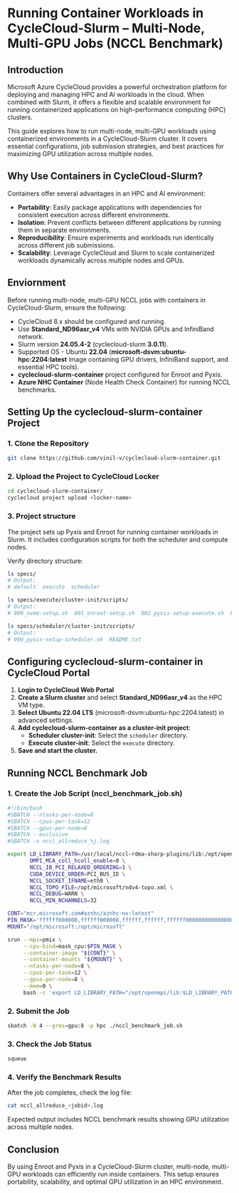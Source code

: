 # Running Container Workloads in CycleCloud-Slurm – Multi-Node, Multi-GPU Jobs (NCCL Benchmark)

## Introduction
Microsoft Azure CycleCloud provides a powerful orchestration platform for deploying and managing HPC and AI workloads in the cloud. When combined with Slurm, it offers a flexible and scalable environment for running containerized applications on high-performance computing (HPC) clusters.

This guide explores how to run multi-node, multi-GPU workloads using containerized environments in a CycleCloud-Slurm cluster. It covers essential configurations, job submission strategies, and best practices for maximizing GPU utilization across multiple nodes.

## Why Use Containers in CycleCloud-Slurm?
Containers offer several advantages in an HPC and AI environment:
- **Portability**: Easily package applications with dependencies for consistent execution across different environments.
- **Isolation**: Prevent conflicts between different applications by running them in separate environments.
- **Reproducibility**: Ensure experiments and workloads run identically across different job submissions.
- **Scalability**: Leverage CycleCloud and Slurm to scale containerized workloads dynamically across multiple nodes and GPUs.

## Enviornment 
Before running multi-node, multi-GPU NCCL jobs with containers in CycleCloud-Slurm, ensure the following:
- CycleCloud 8.x should be configured and running.
- Use **Standard_ND96asr_v4** VMs with NVIDIA GPUs and InfiniBand network.
- Slurm version **24.05.4-2** (cyclecloud-slurm **3.0.11**).
- Supported OS - Ubuntu **22.04**  (**microsoft-dsvm:ubuntu-hpc:2204:latest** image containing GPU drivers, InfiniBand support, and essential HPC tools).
- **cyclecloud-slurm-container** project configured for Enroot and Pyxis.
- **Azure NHC Container** (Node Health Check Container) for running NCCL benchmarks.

## Setting Up the cyclecloud-slurm-container Project

### 1. Clone the Repository
```bash
git clone https://github.com/vinil-v/cyclecloud-slurm-container.git
```

### 2. Upload the Project to CycleCloud Locker
```bash
cd cyclecloud-slurm-container/
cyclecloud project upload <locker-name>
```

### 3. Project structure
The project sets up Pyxis and Enroot for running container workloads in Slurm. It includes configuration scripts for both the scheduler and compute nodes.

Verify directory structure:
```bash
ls specs/
# Output:
# default  execute  scheduler

ls specs/execute/cluster-init/scripts/
# Output:
# 000_nvme-setup.sh  001_enroot-setup.sh  002_pyxis-setup-execute.sh  README.txt

ls specs/scheduler/cluster-init/scripts/
# Output:
# 000_pyxis-setup-scheduler.sh  README.txt
```

## Configuring cyclecloud-slurm-container in CycleCloud Portal

1. **Login to CycleCloud Web Portal**
2. **Create a Slurm cluster** and select **Standard_ND96asr_v4** as the HPC VM type.
3. **Select Ubuntu 22.04 LTS** (microsoft-dsvm:ubuntu-hpc:2204:latest) in advanced settings.
4. **Add cyclecloud-slurm-container as a cluster-init project**:
   - **Scheduler cluster-init**: Select the `scheduler` directory.
   - **Execute cluster-init**: Select the `execute` directory.
5. **Save and start the cluster.**

## Running NCCL Benchmark Job

### 1. Create the Job Script (nccl_benchmark_job.sh)
```bash
#!/bin/bash
#SBATCH --ntasks-per-node=8
#SBATCH --cpus-per-task=12
#SBATCH --gpus-per-node=8
#SBATCH --exclusive
#SBATCH -o nccl_allreduce_%j.log

export LD_LIBRARY_PATH=/usr/local/nccl-rdma-sharp-plugins/lib:/opt/openmpi/lib:$LD_LIBRARY_PATH \
       OMPI_MCA_coll_hcoll_enable=0 \
       NCCL_IB_PCI_RELAXED_ORDERING=1 \
       CUDA_DEVICE_ORDER=PCI_BUS_ID \
       NCCL_SOCKET_IFNAME=eth0 \
       NCCL_TOPO_FILE=/opt/microsoft/ndv4-topo.xml \
       NCCL_DEBUG=WARN \
       NCCL_MIN_NCHANNELS=32

CONT="mcr.microsoft.com#aznhc/aznhc-nv:latest"
PIN_MASK='ffffff000000,ffffff000000,ffffff,ffffff,ffffff000000000000000000,ffffff000000000000000000,ffffff000000000000,ffffff000000000000'
MOUNT="/opt/microsoft:/opt/microsoft"

srun --mpi=pmix \
     --cpu-bind=mask_cpu:$PIN_MASK \
     --container-image "${CONT}" \
     --container-mounts "${MOUNT}" \
     --ntasks-per-node=8 \
     --cpus-per-task=12 \
     --gpus-per-node=8 \
     --mem=0 \
     bash -c 'export LD_LIBRARY_PATH="/opt/openmpi/lib:$LD_LIBRARY_PATH"; /opt/nccl-tests/build/all_reduce_perf -b 1K -e 16G -f 2 -g 1 -c 0'
```

### 2. Submit the Job
```bash
sbatch -N 4 --gres=gpu:8 -p hpc ./nccl_benchmark_job.sh
```

### 3. Check the Job Status
```bash
squeue
```

### 4. Verify the Benchmark Results
After the job completes, check the log file:
```bash
cat nccl_allreduce_<jobid>.log
```
Expected output includes NCCL benchmark results showing GPU utilization across multiple nodes.

## Conclusion
By using Enroot and Pyxis in a CycleCloud-Slurm cluster, multi-node, multi-GPU workloads can efficiently run inside containers. This setup ensures portability, scalability, and optimal GPU utilization in an HPC environment.


 
